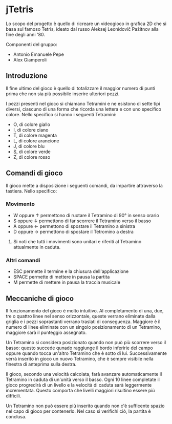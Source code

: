 # jTetris

Lo scopo del progetto è quello di ricreare un videogioco in grafica 2D che si basa sul famoso Tetris, ideato dal russo Aleksej Leonidovič Pažitnov alla fine degli anni '80.

Componenti del gruppo:
- Antonio Emanuele Pepe
- Alex Giamperoli

## Introduzione
Il fine ultimo del gioco è quello di totalizzare il maggior numero di punti prima che non sia più possibile inserire ulteriori pezzi.

I pezzi presenti nel gioco si chiamano Tetramini e ne esistono di sette tipi diversi, ciascuno di una forma che ricorda una lettera e con uno specifico colore. Nello specifico si hanno i seguenti Tetramini:

- O, di colore giallo
- I, di colore ciano
- T, di colore magenta
- L, di colore arancione
- J, di colore blu
- S, di colore verde
- Z, di colore rosso

## Comandi di gioco
Il gioco mette a disposizione i seguenti comandi, da impartire attraverso la tastiera. Nello specifico:

### Movimento
- W oppure ↑ permettono di ruotare il Tetramino di 90° in senso orario
- S oppure ↓ permettono di far scorrere il Tetramino verso il basso
- A oppure ← permettono di spostare il Tetramino a sinistra
- D oppure → permettono di spostare il Tetromino a destra

1. Si noti che tutti i movimenti sono unitari e riferiti al Tetramino attualmente in caduta.

### Altri comandi
- ESC permette il termine e la chiusura dell'applicazione
- SPACE permette di mettere in pausa la partita
- M permette di mettere in pausa la traccia musicale

## Meccaniche di gioco
Il funzionamento del gioco è molto intuitivo. Al completamento di una, due, tre o quattro linee nel senso orizzontale, queste verrano eliminate dalla griglia e i pezzi soprastanti verrano traslati di conseguenza. Maggiore è il numero di linee eliminate con un singolo posizionamento di un Tetramino, maggiore sarà il punteggio assegnato.

Un Tetramino si considera posizionato quando non può più scorrere verso il basso: questo succede qunado raggiunge il bordo inferirie del campo oppure quando tocca un'altro Tetramino che è sotto di lui. Successivamente verrà inserito in gioco un nuovo Tetramino, che è sempre visibile nella finestra di anteprima sulla destra.

Il gioco, secondo una velocità calcolata, farà avanzare automaticamente il Tetramino in caduta di un'unità verso il basso. Ogni 10 linee completate il gioco progredirà di un livello e la velocità di caduta sarà leggermente incrementata. Questo comporta che livelli maggiori risultino essere più difficili.

Un Tetramino non può essere più inserito quando non c'è sufficente spazio nel capo di gioco per contenerlo. Nel caso si verifichi ciò, la partita è conclusa.
